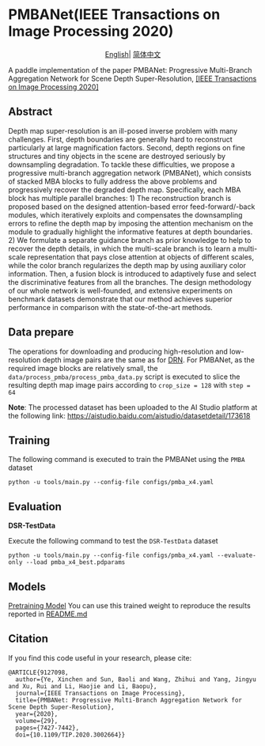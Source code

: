 # PMBANet(IEEE Transactions on Image Processing 2020)

<div align="center">

[English](PMBANet.md)| [简体中文](../../zh_CN/models/PMBANet.md)

</div>

A paddle implementation of the paper PMBANet: Progressive Multi-Branch Aggregation Network for Scene Depth Super-Resolution,
[\[IEEE Transactions on Image Processing 2020\]](https://ieeexplore.ieee.org/document/9127098)

## Abstract
Depth map super-resolution is an ill-posed inverse problem with many challenges. First, depth boundaries are generally hard to reconstruct particularly at large magnification factors. Second, depth regions on fine structures and tiny objects in the scene are destroyed seriously by downsampling degradation. To tackle these difficulties, we propose a progressive multi-branch aggregation network (PMBANet), which consists of stacked MBA blocks to fully address the above problems and progressively recover the degraded depth map. Specifically, each MBA block has multiple parallel branches: 1) The reconstruction branch is proposed based on the designed attention-based error feed-forward/-back modules, which iteratively exploits and compensates the downsampling errors to refine the depth map by imposing the attention mechanism on the module to gradually highlight the informative features at depth boundaries. 2) We formulate a separate guidance branch as prior knowledge to help to recover the depth details, in which the multi-scale branch is to learn a multi-scale representation that pays close attention at objects of different scales, while the color branch regularizes the depth map by using auxiliary color information. Then, a fusion block is introduced to adaptively fuse and select the discriminative features from all the branches. The design methodology of our whole network is well-founded, and extensive experiments on benchmark datasets demonstrate that our method achieves superior performance in comparison with the state-of-the-art methods.


## Data prepare

The operations for downloading and producing high-resolution and low-resolution depth image pairs are the same as for [DRN](docs/en_US/models/DRN.md). For PMBANet, as the required image blocks are relatively small, the `data/process_pmba/process_pmba_data.py` script is executed to slice the resulting depth map image pairs according to `crop_size = 128` with `step = 64`

**Note**: The processed dataset has been uploaded to the AI Studio platform at the following link: https://aistudio.baidu.com/aistudio/datasetdetail/173618

## Training

The following command is executed to train the PMBANet using the `PMBA` dataset

```shell
python -u tools/main.py --config-file configs/pmba_x4.yaml
```


## Evaluation
**DSR-TestData**

Execute the following command to test the `DSR-TestData` dataset
```shell
python -u tools/main.py --config-file configs/pmba_x4.yaml --evaluate-only --load pmba_x4_best.pdparams
```


## Models

[Pretraining Model](https://aistudio.baidu.com/aistudio/datasetdetail/176907)
You can use this trained weight to reproduce the results reported in [README.md](README.md)

## Citation
If you find this code useful in your research, please cite:
```
@ARTICLE{9127098,
  author={Ye, Xinchen and Sun, Baoli and Wang, Zhihui and Yang, Jingyu and Xu, Rui and Li, Haojie and Li, Baopu},
  journal={IEEE Transactions on Image Processing}, 
  title={PMBANet: Progressive Multi-Branch Aggregation Network for Scene Depth Super-Resolution}, 
  year={2020},
  volume={29},
  pages={7427-7442},
  doi={10.1109/TIP.2020.3002664}}
```